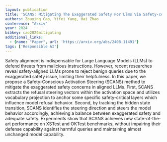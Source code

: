 ```yaml
---
layout: publication
title: 'SCANS: Mitigating The Exaggerated Safety For Llms Via Safety-conscious Activation Steering'
authors: Zouying Cao, Yifei Yang, Hai Zhao
conference: "Arxiv"
year: 2024
bibkey: cao2024mitigating
additional_links:
  - {name: "Paper", url: 'https://arxiv.org/abs/2408.11491'}
tags: ['Responsible AI']
---
```

Safety alignment is indispensable for Large Language Models (LLMs) to defend
threats from malicious instructions. However, recent researches reveal
safety-aligned LLMs prone to reject benign queries due to the exaggerated
safety issue, limiting their helpfulness. In this paper, we propose a
Safety-Conscious Activation Steering (SCANS) method to mitigate the exaggerated
safety concerns in aligned LLMs. First, SCANS extracts the refusal steering
vectors within the activation space and utilizes vocabulary projection to
anchor some specific safety-critical layers which influence model refusal
behavior. Second, by tracking the hidden state transition, SCANS identifies the
steering direction and steers the model behavior accordingly, achieving a
balance between exaggerated safety and adequate safety. Experiments show that
SCANS achieves new state-of-the-art performance on XSTest and OKTest
benchmarks, without impairing their defense capability against harmful queries
and maintaining almost unchanged model capability.
